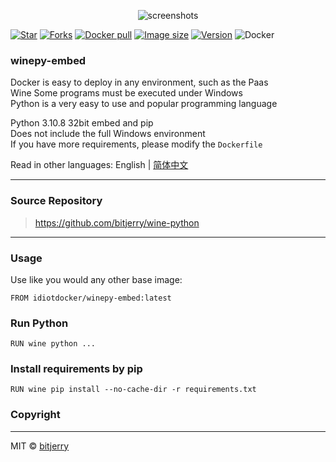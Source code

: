 <p align="center"><img src="https://cdn.jsdelivr.net/gh/bitjerry/wine-python@main/img/logo.png" alt="screenshots"></p>

[![Star](https://img.shields.io/github/stars/bitjerry/wine-python?logo=github&style=flat-square)](https://github.com/bitjerry/wine-python)
[![Forks](https://img.shields.io/github/forks/bitjerry/wine-python?logo=github&style=flat-square)](https://github.com/bitjerry/wine-python)
[![Docker pull](https://img.shields.io/docker/pulls/idiotdocker/winepy-embed?logo=docker&style=flat-square)](https://hub.docker.com/r/idiotdocker/winepy-embed)
[![Image size](https://img.shields.io/docker/image-size/idiotdocker/winepy-embed?logo=docker&style=flat-square)](https://hub.docker.com/r/idiotdocker/winepy-embed)
[![Version](https://img.shields.io/docker/v/idiotdocker/winepy-embed?logo=docker&sort=semver&style=flat-square)](https://hub.docker.com/r/idiotdocker/winepy-embed)
![Docker](https://img.shields.io/github/license/bitjerry/wine-python?style=flat-square)

### winepy-embed

Docker is easy to deploy in any environment, such as the Paas  
Wine Some programs must be executed under Windows  
Python is a very easy to use and popular programming language

Python 3.10.8 32bit embed and pip  
Does not include the full Windows environment  
If you have more requirements, please modify the `Dockerfile`

Read in other languages: English | [简体中文](https://github.com/bitjerry/wine-python/blob/main/README.zh_cn.md)

---

### Source Repository

> https://github.com/bitjerry/wine-python

---

### Usage

Use like you would any other base image:

```
FROM idiotdocker/winepy-embed:latest
```

### Run Python
```shell
RUN wine python ...
```

### Install requirements by pip
```shell
RUN wine pip install --no-cache-dir -r requirements.txt
```

### Copyright

---
MIT © [bitjerry](https://github.com/bitjerry/wine-python/blob/main/LICENSE)
